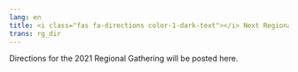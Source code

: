 ```yaml
---
lang: en
title: <i class="fas fa-directions color-1-dark-text"></i> Next Regional Gathering directions
trans: rg_dir
---
```

Directions for the 2021 Regional Gathering will be posted here.
